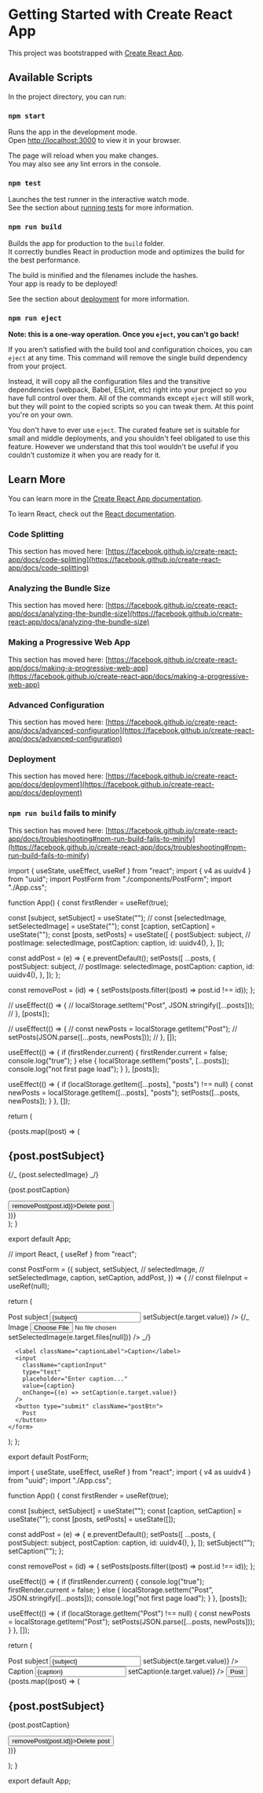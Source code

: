# Getting Started with Create React App

This project was bootstrapped with [Create React App](https://github.com/facebook/create-react-app).

## Available Scripts

In the project directory, you can run:

### `npm start`

Runs the app in the development mode.\
Open [http://localhost:3000](http://localhost:3000) to view it in your browser.

The page will reload when you make changes.\
You may also see any lint errors in the console.

### `npm test`

Launches the test runner in the interactive watch mode.\
See the section about [running tests](https://facebook.github.io/create-react-app/docs/running-tests) for more information.

### `npm run build`

Builds the app for production to the `build` folder.\
It correctly bundles React in production mode and optimizes the build for the best performance.

The build is minified and the filenames include the hashes.\
Your app is ready to be deployed!

See the section about [deployment](https://facebook.github.io/create-react-app/docs/deployment) for more information.

### `npm run eject`

**Note: this is a one-way operation. Once you `eject`, you can't go back!**

If you aren't satisfied with the build tool and configuration choices, you can `eject` at any time. This command will remove the single build dependency from your project.

Instead, it will copy all the configuration files and the transitive dependencies (webpack, Babel, ESLint, etc) right into your project so you have full control over them. All of the commands except `eject` will still work, but they will point to the copied scripts so you can tweak them. At this point you're on your own.

You don't have to ever use `eject`. The curated feature set is suitable for small and middle deployments, and you shouldn't feel obligated to use this feature. However we understand that this tool wouldn't be useful if you couldn't customize it when you are ready for it.

## Learn More

You can learn more in the [Create React App documentation](https://facebook.github.io/create-react-app/docs/getting-started).

To learn React, check out the [React documentation](https://reactjs.org/).

### Code Splitting

This section has moved here: [https://facebook.github.io/create-react-app/docs/code-splitting](https://facebook.github.io/create-react-app/docs/code-splitting)

### Analyzing the Bundle Size

This section has moved here: [https://facebook.github.io/create-react-app/docs/analyzing-the-bundle-size](https://facebook.github.io/create-react-app/docs/analyzing-the-bundle-size)

### Making a Progressive Web App

This section has moved here: [https://facebook.github.io/create-react-app/docs/making-a-progressive-web-app](https://facebook.github.io/create-react-app/docs/making-a-progressive-web-app)

### Advanced Configuration

This section has moved here: [https://facebook.github.io/create-react-app/docs/advanced-configuration](https://facebook.github.io/create-react-app/docs/advanced-configuration)

### Deployment

This section has moved here: [https://facebook.github.io/create-react-app/docs/deployment](https://facebook.github.io/create-react-app/docs/deployment)

### `npm run build` fails to minify

This section has moved here: [https://facebook.github.io/create-react-app/docs/troubleshooting#npm-run-build-fails-to-minify](https://facebook.github.io/create-react-app/docs/troubleshooting#npm-run-build-fails-to-minify)

import { useState, useEffect, useRef } from "react";
import { v4 as uuidv4 } from "uuid";
import PostForm from "./components/PostForm";
import "./App.css";

function App() {
const firstRender = useRef(true);

const [subject, setSubject] = useState("");
// const [selectedImage, setSelectedImage] = useState("");
const [caption, setCaption] = useState("");
const [posts, setPosts] = useState([
{
postSubject: subject,
// postImage: selectedImage,
postCaption: caption,
id: uuidv4(),
},
]);

const addPost = (e) => {
e.preventDefault();
setPosts([
...posts,
{
postSubject: subject,
// postImage: selectedImage,
postCaption: caption,
id: uuidv4(),
},
]);
};

const removePost = (id) => {
setPosts(posts.filter((post) => post.id !== id));
};

// useEffect(() => {
// localStorage.setItem("Post", JSON.stringify([...posts]));
// }, [posts]);

// useEffect(() => {
// const newPosts = localStorage.getItem("Post");
// setPosts(JSON.parse([...posts, newPosts]));
// }, []);

useEffect(() => {
if (firstRender.current) {
firstRender.current = false;
console.log("true");
} else {
localStorage.setItem("posts", [...posts]);
console.log("not first page load");
}
}, [posts]);

useEffect(() => {
if (localStorage.getItem([...posts], "posts") !== null) {
const newPosts = localStorage.getItem([...posts], "posts");
setPosts([...posts, newPosts]);
}
}, []);

return (

<div className="App">
<div className="form-box">
<PostForm
subject={subject}
setSubject={setSubject}
// selectedImage={selectedImage}
// setSelectedImage={setSelectedImage}
caption={caption}
setCaption={setCaption}
addPost={addPost}
/>
</div>
{posts.map((post) => (
<div key={post.id}>
<h2>{post.postSubject}</h2>
{/_ <img>{post.selectedImage}</img> _/}
<p>{post.postCaption}</p>
<button onClick={() => removePost(post.id)}>Delete post</button>
</div>
))}
</div>
);
}

export default App;

// import React, { useRef } from "react";

const PostForm = ({
subject,
setSubject,
// selectedImage,
// setSelectedImage,
caption,
setCaption,
addPost,
}) => {
// const fileInput = useRef(null);

return (

<form onSubmit={addPost} className="post-form">
<label>Post subject</label>
<input
className="subjectInput"
type="text"
placeholder="Enter post subject..."
value={subject}
onChange={(e) => setSubject(e.target.value)}
/>
{/_ <label>Image</label>
<input
type="file"
ref={fileInput}
value={selectedImage}
onChange={(e) => setSelectedImage(e.target.files[null])}
/> _/}

      <label className="captionLabel">Caption</label>
      <input
        className="captionInput"
        type="text"
        placeholder="Enter caption..."
        value={caption}
        onChange={(e) => setCaption(e.target.value)}
      />
      <button type="submit" className="postBtn">
        Post
      </button>
    </form>

);
};

export default PostForm;

import { useState, useEffect, useRef } from "react";
import { v4 as uuidv4 } from "uuid";
import "./App.css";

function App() {
const firstRender = useRef(true);

const [subject, setSubject] = useState("");
const [caption, setCaption] = useState("");
const [posts, setPosts] = useState([]);

const addPost = (e) => {
e.preventDefault();
setPosts([
...posts,
{
postSubject: subject,
postCaption: caption,
id: uuidv4(),
},
]);
setSubject("");
setCaption("");
};

const removePost = (id) => {
setPosts(posts.filter((post) => post.id !== id));
};

useEffect(() => {
if (firstRender.current) {
console.log("true");
firstRender.current = false;
} else {
localStorage.setItem("Post", JSON.stringify([...posts]));
console.log("not first page load");
}
}, [posts]);

useEffect(() => {
if (localStorage.getItem("Post") !== null) {
const newPosts = localStorage.getItem("Post");
setPosts(JSON.parse([...posts, newPosts]));
}
}, []);

return (
<div className="App">
<div className="form-box">
<form onSubmit={addPost} className="post-form">
<label>Post subject</label>
<input
className="subjectInput"
type="text"
placeholder="Enter post subject..."
value={subject}
onChange={(e) => setSubject(e.target.value)}
/>
<label className="captionLabel">Caption</label>
<input
className="captionInput"
type="text"
placeholder="Enter caption..."
value={caption}
onChange={(e) => setCaption(e.target.value)}
/>
<button type="submit" className="postBtn">
Post
</button>
</form>
</div>
{posts.map((post) => (
<div key={post.id}>
<h2>{post.postSubject}</h2>
<p>{post.postCaption}</p>
<button onClick={() => removePost(post.id)}>Delete post</button>
</div>
))}
</div>
);
}

export default App;
